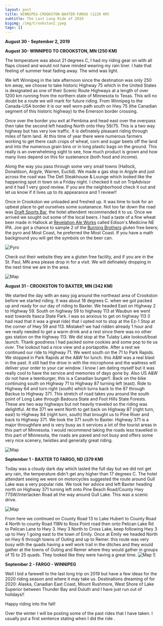 ```yaml
---
layout: post
title: WINNIPEG-CROOKSTON-BAXTER-FARGO (1220 KM)
subtitle: The Last Long Ride of 2019
bigimg: /img/Crookston2.jpeg
tags: []
---
```


**August 30 - September 2, 2019**

**August 30- WINNIPEG TO CROOKSTON, MN (250 KM)**

The temperature was about 21 degrees C, I had my riding gear on with all flaps closed and would not have minded wearing my rain liner. I hate that feeling of summer heat fading away. The wind was light.

We left Winnipeg in the late afternoon since the destination was only 250 km away, we choose to take historic Highway 75 which in the United States is designated as one of their Scenic Route Highways at a length of over 1200 km running from the northern state of Minnesota to Texas. This will no doubt be a route we will mark for future riding. From Winnipeg to the Canada-USA border it is our well worn path south on Hwy 75 (the Canadian segment of this historic highway) to the Emerson border crossing. 

Once over the border you exit at Pembina and head east over the overpass then take the second left heading North onto Hwy 59/75. This is a two way highway but has very low traffic. It is definately pleasant riding through miles of farm land. At this time of year there were numerous farmers working to get there cash crops of wheat, corn and sugar beets off the land and into the numerous grain bins or in long plastic bags on the ground. This really is an overwhelming sight to see, how much product is grown and how many lives depend on this for sustenance (both food and income). 

Along the way you pass through some very small towns (Hallock, Donaldson, Argyle, Warren, Euclid). We made a gas stop in Argyle and just across the road was The Dell Steakhouse & Lounge which looked like the happening spot in town on a Friday night. I checked it out on TripAdvisor and it had 1 very good review. If you are the neighborhood check it out and let us know if it lives up to its appearance and 1 review!!

Once in Crookston we unloaded and freshed up. It was time to look for an upbeat place to get ourselves some sustanance. Not too far down the road was [Draft Sports Bar](https://www.draftssportsbar.com), the hotel attendent recommended it to us. Once we arrived we sought out some of the local beers. I had a taste of a fine wheat beer made in Hallock at [Revelation Ale Works](www.revales.com) called Edison's Medicine NE IPA. Joe got a chance to sample 2 of the [Burning Brothers](https://www.burnbrosbrew.com) gluten free beers; the pyro and Most Coast, he preferred the Most Coast. If you have a math background you will get the symbols on the beer can.

![Pyro](https://klovetri.github.io/img/pyro2.png)

Check out their website they are a gluten free facility, and if you are in the St. Paul, MN area please drop in for a visit. We will definately dropping in the next time we are in the area.


![Map](https://klovetri.github.io/img/EtoC.png)




**August 31 - CROOKSTON TO BAXTER, MN (342 KM)**

We started the day with an easy jog around the northeast area of Crookston before we started riding. It was about 18 degrees C. when we got packed up and ready for our day of riding to Baxter. We headed East on Highway 2 to Highway 59. South on highway 59 to highway 113 at Waubun we went east towards Itasca State Park. I was so anxious to get on highway 113 (I had read that it was a great ride) that I opted not to stop at the Ez-1 Stop at the corner of Hwy 59 and 113. Mistake!! we had ridden already 1 hour and we really needed to get a warm drink and a rest since there was no other gas station on the highway 113. We did stop at the Tulaby Lake lookout/boat launch. Thank goodness I had packed some cookies and some pop to tie us over. The lookout had a nice view and a portapottie. After a rest we continued our ride to Highway 71. We went south on the 71 to Park Rapids. We stopped in Park Rapids at the A&W for lunch. this A&W was a real blast in the past. It still had the drive in with the microphone and the waitress will deliver your order to your car window. I know I am dating myself but it was really cool to have the service and memories of days gone by. Also US A&W do not have a teenburger, this is a Canadian burger!!.
Back on the bike continuing south on Highway 71 to Highway 87 turning left (east). Ride to Highway 64 and turn right (south) which turns back to the 87 through Backus to Highway 371. This stretch of road takes you around the south point of Long Lake through Badoura State and Foot Hills State Forests. These are two way highways but not heavily traveled so the riding was delightful. At the 371 we went North to get back on Highway 87 (right turn, east) to Highway 84 (right turn, south) that brought us to Pine River and back to Highway 371. We took the 371 south to Baxter. Highway 371 is a major throughfare and is very busy as it services a lot of the tourist areas in this part of Minnesota. I would recommend taking the roads less travelled in this part of Minnesota, the roads are paved and not busy and offers some very nice scenery, twisties and generally great riding. 

![Map](https://klovetri.github.io/img/Crooktobaxtermap.png)

**September 1 - BAXTER TO FARGO, ND (379 KM)**

Today was a cloudy dark day which lasted the full day but we did not get any rain, the temperature didn't get any higher than 17 degrees C. The hotel attendant seeing we were on motorcycles suggested the route around Gull Lake was a very popular ride. We took her advice and left Baxter heading north on Highway 371 turning left onto Pine Beach Road/County Hwy 77SW/Interlacken Road all the way around Gull Lake. This was a scenic drive.

![Map](https://klovetri.github.io/img/Gulllakemap.png)

From here we continued on County Road 13 to Lake Hubert to County Road 4 North to county Road 118N to Ross Point road then onto Pelican Lake Rd to Pelican Lane to Hwy 3. Hwy 3 North to Cross Lake, keep following Hwy 3 up to Hwy 1 going east to the town of Emily. Once at Emily we headed North on Hwy 6 through towns of Outing and up to Remer. this route was very busy with the quads having a well work trail in the ditches and they would gather at the towns of Outing and Remer where they would gather in groups of 15 to 25 quads. They looked like they were having a great time.
![Map](https://klovetri.github.io/Emilymap.png)
![

**September 2 - FARGO - WINNIPEG**



Well I bid a farewell to the last long trip on 2019 but have a few ideas for the 2020 riding season and where it may take us. Destinations dreaming of for 2020: Alaska, Canadian East Coast, Mount Rushmore, West Shore of Lake Superior between Thunder Bay and Duluth and I have just run out of holidays!!

Happy riding into the fall!

Over the winter I will be posting some of the past rides that I have taken. I usually put a first sentence stating when I did the ride .
